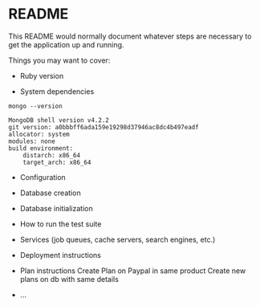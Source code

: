 # README

This README would normally document whatever steps are necessary to get the
application up and running.

Things you may want to cover:

* Ruby version

* System dependencies
```
mongo --version

MongoDB shell version v4.2.2
git version: a0bbbff6ada159e19298d37946ac8dc4b497eadf
allocator: system
modules: none
build environment:
    distarch: x86_64
    target_arch: x86_64
```

* Configuration

* Database creation

* Database initialization

* How to run the test suite

* Services (job queues, cache servers, search engines, etc.)

* Deployment instructions

* Plan instructions
	Create Plan on Paypal in same product
	Create new plans on db with same details

* ...
